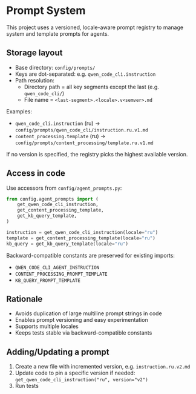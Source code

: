 # Prompt System

This project uses a versioned, locale-aware prompt registry to manage system and template prompts for agents.

## Storage layout

- Base directory: `config/prompts/`
- Keys are dot-separated: e.g. `qwen_code_cli.instruction`
- Path resolution:
  - Directory path = all key segments except the last (e.g. `qwen_code_cli/`)
  - File name = `<last-segment>.<locale>.v<semver>.md`

Examples:
- `qwen_code_cli.instruction` (ru) -> `config/prompts/qwen_code_cli/instruction.ru.v1.md`
- `content_processing.template` (ru) -> `config/prompts/content_processing/template.ru.v1.md`

If no version is specified, the registry picks the highest available version.

## Access in code

Use accessors from `config/agent_prompts.py`:

```python
from config.agent_prompts import (
    get_qwen_code_cli_instruction,
    get_content_processing_template,
    get_kb_query_template,
)

instruction = get_qwen_code_cli_instruction(locale="ru")
template = get_content_processing_template(locale="ru")
kb_query = get_kb_query_template(locale="ru")
```

Backward-compatible constants are preserved for existing imports:
- `QWEN_CODE_CLI_AGENT_INSTRUCTION`
- `CONTENT_PROCESSING_PROMPT_TEMPLATE`
- `KB_QUERY_PROMPT_TEMPLATE`

## Rationale

- Avoids duplication of large multiline prompt strings in code
- Enables prompt versioning and easy experimentation
- Supports multiple locales
- Keeps tests stable via backward-compatible constants

## Adding/Updating a prompt

1. Create a new file with incremented version, e.g. `instruction.ru.v2.md`
2. Update code to pin a specific version if needed: `get_qwen_code_cli_instruction("ru", version="v2")`
3. Run tests
